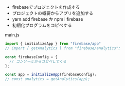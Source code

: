 - firebaseでプロジェクトを作成する
- プロジェクトの概要からアプリを追加する
- yarn add firebase か npm i firebase
- 初期化プログラムをコピペする
  
main.js
```js
import { initializeApp } from "firebase/app"
// import { getAnalytics } from "firebase/analytics";

const firebaseConfig = {
  // コンソールからコピペしてくる
};

const app = initializeApp(firebaseConfig);
// const analytics = getAnalytics(app);

```